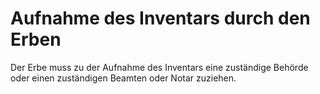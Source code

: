 # Aufnahme des Inventars durch den Erben

Der Erbe muss zu der Aufnahme des Inventars eine zuständige Behörde oder einen zuständigen Beamten oder Notar zuziehen.